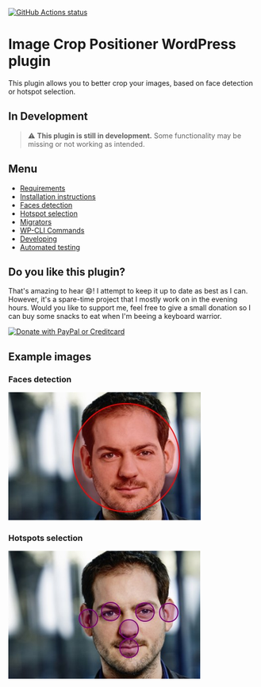 [![GitHub Actions status](https://github.com/mentosmenno2/image-crop-positioner/workflows/Build%20%26%20test/badge.svg)](https://github.com/mentosmenno2/image-crop-positioner/actions)

# Image Crop Positioner WordPress plugin

This plugin allows you to better crop your images, based on face detection or hotspot selection.

## In Development

> :warning: **This plugin is still in development.** Some functionality may be missing or not working as intended.

## Menu

- [Requirements](./docs/requirements.md)
- [Installation instructions](./docs/installation.md)
- [Faces detection](./docs/faces-detection.md)
- [Hotspot selection](./docs/hotspots-selection.md)
- [Migrators](./docs/migrators.md)
- [WP-CLI Commands](./docs/wp-cli-commands.md)
- [Developing](./docs/developing.md)
- [Automated testing](./docs/automated-testing.md)

## Do you like this plugin?
That's amazing to hear 😄! I attempt to keep it up to date as best as I can. However, it's a spare-time project that I mostly work on in the evening hours.
Would you like to support me, feel free to give a small donation so I can buy some snacks to eat when I'm beeing a keyboard warrior.

[<img src="https://user-images.githubusercontent.com/12169252/162330890-c89b9856-ee0b-4683-9e01-18cdfff295c8.png" alt="Donate with PayPal or Creditcard" title="Donate woth PayPal or Creditcard" width="150"/>](https://www.paypal.com/donate/?hosted_button_id=9NSDQCQYNZUB6)

## Example images

### Faces detection

![Example of faces detection](./docs/assets/face-detection.jpg "Example of face detection")

### Hotspots selection

![Example of hotspots selection](./docs/assets/hotspot-selection.jpg "Example of hotspot selection")
